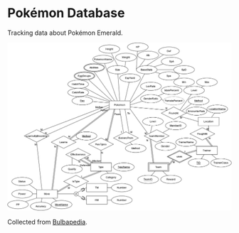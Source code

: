# Pokémon Database

Tracking data about Pokémon Emerald.

![EER](./diagrams/EER.png)

Collected from [Bulbapedia](https://bulbapedia.bulbagarden.net/wiki/Main_Page).
